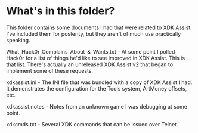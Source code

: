# What's in this folder?

This folder contains some documents I had that were related to XDK Assist. I've included them for posterity, but they aren't of much use practically speaking.

What_Hack0r_Complains_About_&_Wants.txt - At some point I polled Hack0r for a list of things he'd like to see improved in XDK Assist. This is that list. There's actually an unreleased XDK Assist v2 that began to implement some of these requests.

xdkassist.ini - The INI file that was bundled with a copy of XDK Assist I had. It demonstrates the configuration for the Tools system, ArtMoney offsets, etc.

xdkassist.notes - Notes from an unknown game I was debugging at some point.

xdkcmds.txt - Several XDK commands that can be issued over Telnet.
